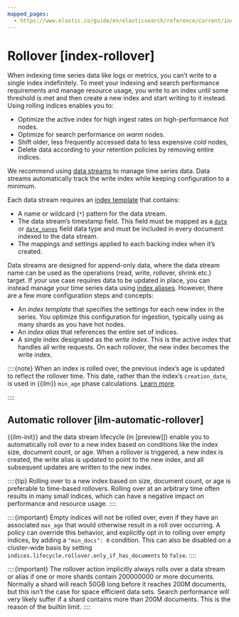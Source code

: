 ```yaml
---
mapped_pages:
  - https://www.elastic.co/guide/en/elasticsearch/reference/current/index-rollover.html
---
```


# Rollover [index-rollover]

When indexing time series data like logs or metrics, you can’t write to a single index indefinitely. To meet your indexing and search performance requirements and manage resource usage, you write to an index until some threshold is met and then create a new index and start writing to it instead. Using rolling indices enables you to:

* Optimize the active index for high ingest rates on high-performance *hot* nodes.
* Optimize for search performance on *warm* nodes.
* Shift older, less frequently accessed data to less expensive *cold* nodes,
* Delete data according to your retention policies by removing entire indices.

We recommend using [data streams](https://www.elastic.co/docs/api/doc/elasticsearch/operation/operation-indices-create-data-stream) to manage time series data. Data streams automatically track the write index while keeping configuration to a minimum.

Each data stream requires an [index template](../../data-store/templates.md) that contains:

* A name or wildcard (`*`) pattern for the data stream.
* The data stream’s timestamp field. This field must be mapped as a [`date`](asciidocalypse://docs/elasticsearch/docs/reference/elasticsearch/mapping-reference/date.md) or [`date_nanos`](asciidocalypse://docs/elasticsearch/docs/reference/elasticsearch/mapping-reference/date_nanos.md) field data type and must be included in every document indexed to the data stream.
* The mappings and settings applied to each backing index when it’s created.

Data streams are designed for append-only data, where the data stream name can be used as the operations (read, write, rollover, shrink etc.) target. If your use case requires data to be updated in place, you can instead manage your time series data using [index aliases](../../data-store/aliases.md). However, there are a few more configuration steps and concepts:

* An *index template* that specifies the settings for each new index in the series. You optimize this configuration for ingestion, typically using as many shards as you have hot nodes.
* An *index alias* that references the entire set of indices.
* A single index designated as the *write index*. This is the active index that handles all write requests. On each rollover, the new index becomes the write index.

::::{note} 
When an index is rolled over, the previous index’s age is updated to reflect the rollover time. This date, rather than the index’s `creation_date`, is used in {{ilm}} `min_age` phase calculations. [Learn more](../../../troubleshoot/elasticsearch/index-lifecycle-management-errors.md#min-age-calculation).

::::



## Automatic rollover [ilm-automatic-rollover] 

{{ilm-init}} and the data stream lifecycle (in [preview]]) enable you to automatically roll over to a new index based on conditions like the index size, document count, or age. When a rollover is triggered, a new index is created, the write alias is updated to point to the new index, and all subsequent updates are written to the new index.

::::{tip} 
Rolling over to a new index based on size, document count, or age is preferable to time-based rollovers. Rolling over at an arbitrary time often results in many small indices, which can have a negative impact on performance and resource usage.
::::


::::{important} 
Empty indices will not be rolled over, even if they have an associated `max_age` that would otherwise result in a roll over occurring. A policy can override this behavior, and explicitly opt in to rolling over empty indices, by adding a `"min_docs": 0` condition. This can also be disabled on a cluster-wide basis by setting `indices.lifecycle.rollover.only_if_has_documents` to `false`.
::::


::::{important} 
The rollover action implicitly always rolls over a data stream or alias if one or more shards contain 200000000 or more documents. Normally a shard will reach 50GB long before it reaches 200M documents, but this isn’t the case for space efficient data sets. Search performance will very likely suffer if a shard contains more than 200M documents. This is the reason of the builtin limit.
::::



